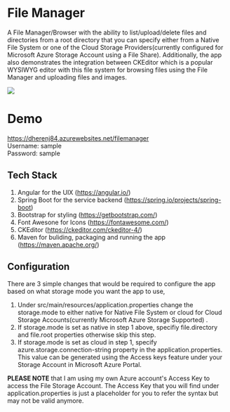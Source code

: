 # File Manager
A File Manager/Browser with the ability to list/upload/delete files and directories from a root directory that you can specify either from a Native File System or one of the Cloud Storage Providers(currently configured for Microsoft Azure Storage Account using a File Share). Additionally, the app also demonstrates the integration between CKEditor which is a popular WYSIWYG editor with this file system for browsing files using the File Manager and uploading files and images.

<img src="https://dherenj84.azurewebsites.net/filemanager/getFile/me.png?filePath=assets%2Fimages%2Fme.png"> 

# Demo
<a href="https://dherenj84.azurewebsites.net/filemanager" target="_blank">https://dherenj84.azurewebsites.net/filemanager</a>
<br>
Username: sample
<br>
Password: sample

## Tech Stack
1. Angular for the UIX (https://angular.io/)
2. Spring Boot for the service backend (https://spring.io/projects/spring-boot)
3. Bootstrap for styling (https://getbootstrap.com/)
4. Font Awesone for Icons (https://fontawesome.com/)
5. CKEditor (https://ckeditor.com/ckeditor-4/)
6. Maven for buliding, packaging and running the app (https://maven.apache.org/)

## Configuration
There are 3 simple changes that would be required to configure the app based on what storage mode you want the app to use,
1. Under src/main/resources/application.properties change the storage.mode to either native for Native File System or cloud for Cloud Storage Accounts(currently Microsoft Azure Storage Supported) .
2. If storage.mode is set as native in step 1 above, specifiy file.directory and file.root properties otherwise skip this step.
3. If storage.mode is set as cloud in step 1, specify azure.storage.connection-string property in the application.properties. This value can be generated using the Access keys feature under your Storage Account in Microsoft Azure Portal.

<b>PLEASE NOTE</b> that I am using my own Azure account's Access Key to access the File Storage Account. The Access Key that you will find under application.properties is just a placeholder for you to refer the syntax but may not be valid anymore.
